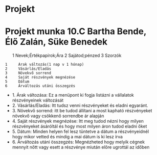 # Projekt
# Projekt munka 10.C Bartha Bende, Élő Zalán, Süke Benedek
<ul>
	1	Nevek;Értékpapírok;Ára
	2	Sajátod;pénzed
	3	Szorzók
</ul>




	1	  Árak változás(1 nap v 1 hónap)
	2	  Vásárlás/Eladás
	3	  Növekvő sorrend
	4	  Saját részvények megnézése
	5	  Dátum
	6 	  Árváltozás utáni összegzés

<ul>
		<li>1. Árak változása:	Ez a menüpont ki fogja listázni a 		vállalatok részvényeinek változását</li>
		<li>2. Vásárlás/Eladás: Itt tudsz venni részvényeket és eladni 		egyaránt.</li>
		<li>3. Növekvő sorrend: itt be tudod állítani a most kapható 		részvényeket növekvő vagy csökkenő sorrendbe ár alapján</li>
		<li>4. Saját részvények megnézése: Itt meg tudod nézni hogy 		milyen részvényeket ásáróltál és hogy most milyen áron tudod 		eladni őket</li>
		<li>5. Dátum: Minden helyen fel lesz tüntetve a dátum a 		részvényeidnél hogy mikor vetted és mindig a mai dátum is ki 		lesz írva</li>
		<li>6. Árváltozás utáni összegzés: Megnézheted hogy melyik 		cégnek mennyit nőtt vagy esett a részvénye miután előre 		ugrottál az időben</li>
</ul>




 

	
